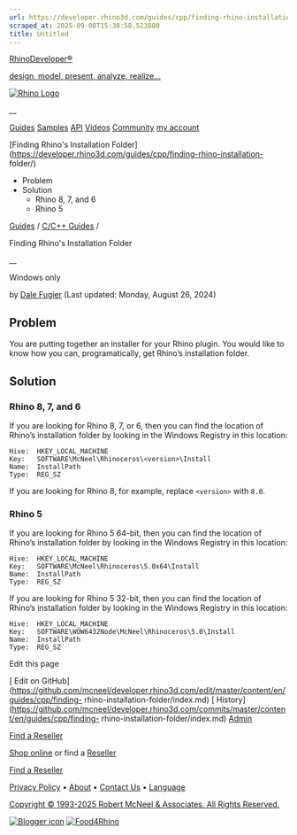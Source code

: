 ```yaml
---
url: https://developer.rhino3d.com/guides/cpp/finding-rhino-installation-folder/
scraped_at: 2025-09-08T15:38:58.523880
title: Untitled
---
```


[RhinoDeveloper®](/)

[design, model, present, analyze, realize...](/)

[![Rhino Logo](https://developer.rhino3d.com/images/rhinodevlogo.png)](/)

__

[Guides](https://developer.rhino3d.com/guides)
[Samples](https://developer.rhino3d.com/samples)
[API](https://developer.rhino3d.com/api)
[Videos](https://developer.rhino3d.com/videos)
[Community](https://discourse.mcneel.com/c/rhino-developer) [my account
](https://www.rhino3d.com/my-account/ "Manage your account, licenses, and
teams")

[Finding Rhino's Installation
Folder](https://developer.rhino3d.com/guides/cpp/finding-rhino-installation-
folder/)

  * Problem
  * Solution
    * Rhino 8, 7, and 6
    * Rhino 5

[Guides](https://developer.rhino3d.com/en/guides/) / [C/C++
Guides](https://developer.rhino3d.com/en/guides/cpp/) /

Finding Rhino's Installation Folder

__

Windows only

by [Dale Fugier](https://discourse.mcneel.com/u/dale/) (Last updated: Monday,
August 26, 2024)

## Problem

You are putting together an installer for your Rhino plugin. You would like to
know how you can, programatically, get Rhino’s installation folder.

## Solution

### Rhino 8, 7, and 6

If you are looking for Rhino 8, 7, or 6, then you can find the location of
Rhino’s installation folder by looking in the Windows Registry in this
location:

    
    
    Hive:  HKEY_LOCAL_MACHINE
    Key:   SOFTWARE\McNeel\Rhinoceros\<version>\Install
    Name:  InstallPath
    Type:  REG_SZ
    

If you are looking for Rhino 8, for example, replace `<version>` with `8.0`.

### Rhino 5

If you are looking for Rhino 5 64-bit, then you can find the location of
Rhino’s installation folder by looking in the Windows Registry in this
location:

    
    
    Hive:  HKEY_LOCAL_MACHINE
    Key:   SOFTWARE\McNeel\Rhinoceros\5.0x64\Install
    Name:  InstallPath
    Type:  REG_SZ
    

If you are looking for Rhino 5 32-bit, then you can find the location of
Rhino’s installation folder by looking in the Windows Registry in this
location:

    
    
    Hive:  HKEY_LOCAL_MACHINE
    Key:   SOFTWARE\WOW6432Node\McNeel\Rhinoceros\5.0\Install
    Name:  InstallPath
    Type:  REG_SZ
    

Edit this page

[ Edit on
GitHub](https://github.com/mcneel/developer.rhino3d.com/edit/master/content/en/guides/cpp/finding-
rhino-installation-folder/index.md) [
History](https://github.com/mcneel/developer.rhino3d.com/commits/master/content/en/guides/cpp/finding-
rhino-installation-folder/index.md) [
Admin](https://developer.rhino3d.com/admin)

[Find a Reseller](https://www.rhino3d.com/sales)

[Shop online](https://www.rhino3d.com/store) or find a
[Reseller](https://www.rhino3d.com/sales)

[Find a Reseller](https://www.rhino3d.com/sales)

[Privacy Policy](https://www.rhino3d.com/privacy) •
[About](https://www.rhino3d.com/mcneel/about) • [Contact
Us](https://www.rhino3d.com/mcneel/contact) • [
Language](https://www.rhino3d.com/language "Change to a different region or
language")

[Copyright © 1993-2025 Robert McNeel & Associates. All Rights
Reserved.](https://www.rhino3d.com/mcneel/about)

[](https://www.facebook.com/McNeelRhinoceros/)
[](https://twitter.com/bobmcneel) [](https://www.linkedin.com/groups/75313/)
[](https://www.youtube.com/user/RhinoGuide/videos) [](https://vimeo.com/rhino)
[![Blogger
icon](https://developer.rhino3d.com/images/blogger.svg)](http://blog.rhino3d.com/)
[![Food4Rhino](https://developer.rhino3d.com/images/f4r_icon_01.svg)](https://www.food4rhino.com)

